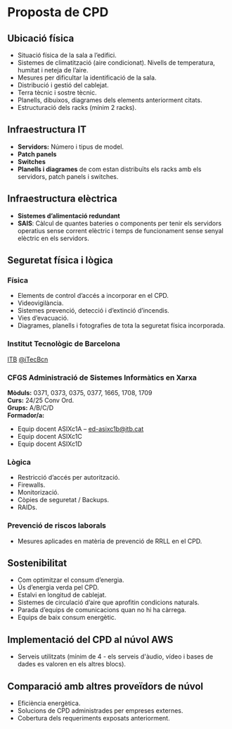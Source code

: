 # Proposta de CPD

## Ubicació física
- Situació física de la sala a l’edifici.
- Sistemes de climatització (aire condicionat). Nivells de temperatura, humitat i neteja de l’aire.
- Mesures per dificultar la identificació de la sala.
- Distribució i gestió del cablejat.
- Terra tècnic i sostre tècnic.
- Planells, dibuixos, diagrames dels elements anteriorment citats.
- Estructuració dels racks (mínim 2 racks).

## Infraestructura IT
- **Servidors:** Número i tipus de model.
- **Patch panels**
- **Switches**
- **Planells i diagrames** de com estan distribuïts els racks amb els servidors, patch panels i switches.

## Infraestructura elèctrica
- **Sistemes d’alimentació redundant**
- **SAIS**: Càlcul de quantes bateries o components per tenir els servidors operatius sense corrent elèctric i temps de funcionament sense senyal elèctric en els servidors.

## Seguretat física i lògica

### Física
- Elements de control d’accés a incorporar en el CPD.
- Videovigilància.
- Sistemes prevenció, detecció i d’extinció d’incendis.
- Vies d’evacuació.
- Diagrames, planells i fotografies de tota la seguretat física incorporada.

### Institut Tecnològic de Barcelona
[ITB](https://www.itb.cat/)
[@iTecBcn](https://twitter.com/iTecBcn)

### CFGS Administració de Sistemes Informàtics en Xarxa
**Mòduls:** 0371, 0373, 0375, 0377, 1665, 1708, 1709  
**Curs:** 24/25 Conv Ord.  
**Grups:** A/B/C/D  
**Formador/a:**  
- Equip docent ASIXc1A – [ed-asixc1b@itb.cat](mailto:ed-asixc1b@itb.cat)  
- Equip docent ASIXc1C  
- Equip docent ASIXc1D  

### Lògica
- Restricció d’accés per autorització.
- Firewalls.
- Monitorizació.
- Còpies de seguretat / Backups.
- RAIDs.

### Prevenció de riscos laborals
- Mesures aplicades en matèria de prevenció de RRLL en el CPD.

## Sostenibilitat
- Com optimitzar el consum d’energia.
- Ús d’energia verda pel CPD.
- Estalvi en longitud de cablejat.
- Sistemes de circulació d’aire que aprofitin condicions naturals.
- Parada d’equips de comunicacions quan no hi ha càrrega.
- Equips de baix consum energètic.

## Implementació del CPD al núvol AWS
- Serveis utilitzats (mínim de 4 - els serveis d'àudio, vídeo i bases de dades es valoren en els altres blocs).

## Comparació amb altres proveïdors de núvol
- Eficiència energètica.
- Solucions de CPD administrades per empreses externes.
- Cobertura dels requeriments exposats anteriorment.
